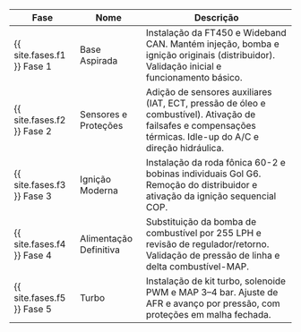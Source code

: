 | Fase | Nome | Descrição |
|-------|------|---------------------|
| {{ site.fases.f1 }} Fase 1 | Base Aspirada | Instalação da FT450 e Wideband CAN. Mantém injeção, bomba e ignição originais (distribuidor). Validação inicial e funcionamento básico. |
| {{ site.fases.f2 }} Fase 2 | Sensores e Proteções | Adição de sensores auxiliares (IAT, ECT, pressão de óleo e combustível). Ativação de failsafes e compensações térmicas. Idle-up do A/C e direção hidráulica. |
| {{ site.fases.f3 }} Fase 3 | Ignição Moderna | Instalação da roda fônica 60-2 e bobinas individuais Gol G6. Remoção do distribuidor e ativação da ignição sequencial COP. |
| {{ site.fases.f4 }} Fase 4 | Alimentação Definitiva | Substituição da bomba de combustível por 255 LPH e revisão de regulador/retorno. Validação de pressão de linha e delta combustível-MAP. |
| {{ site.fases.f5 }} Fase 5 | Turbo | Instalação de kit turbo, solenoide PWM e MAP 3–4 bar. Ajuste de AFR e avanço por pressão, com proteções em malha fechada. |